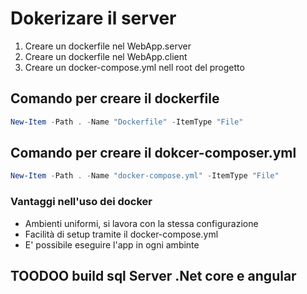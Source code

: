 # Dokerizare il server 
1) Creare un dockerfile nel WebApp.server
2) Creare un dockerfile nel WebApp.client
3) Creare un docker-compose.yml nell root del progetto
## Comando per creare il dockerfile
```powershell
New-Item -Path . -Name "Dockerfile" -ItemType "File"
```
## Comando per creare il dokcer-composer.yml
```powershell
New-Item -Path . -Name "docker-compose.yml" -ItemType "File"
```

### Vantaggi nell'uso dei docker
- Ambienti uniformi, si lavora con la stessa configurazione
- Facilità di setup tramite il docker-compose.yml
- E' possibile eseguire l'app in ogni ambinte

## TOODOO build sql Server .Net core e angular

